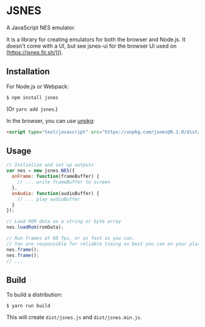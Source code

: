 JSNES
=====

A JavaScript NES emulator.

It is a library for creating emulators for both the browser and Node.js. It doesn't come with a UI, but see jsnes-ui for the browser UI used on [https://jsnes.fir.sh/]().

Installation
------------

For Node.js or Webpack:

    $ npm install jsnes

(Or `yarn add jsnes`.)

In the browser, you can use [unpkg](https://unpkg.com):

```html
<script type="text/javascript" src="https://unpkg.com/jsnes@0.1.0/dist/jsnes.min.js"></script>
```

Usage
-----

```javascript
// Initialize and set up outputs
var nes = new jsnes.NES({
  onFrame: function(frameBuffer) {
    // ... write frameBuffer to screen
  },
  onAudio: function(audioBuffer) {
    // ... play audioBuffer
  }
});

// Load ROM data as a string or byte array
nes.loadRom(romData);

// Run frames at 60 fps, or as fast as you can.
// You are responsible for reliable timing as best you can on your platform.
nes.frame();
nes.frame();
// ...
```

Build
-----

To build a distribution:

    $ yarn run build

This will create `dist/jsnes.js` and `dist/jsnes.min.js`.
